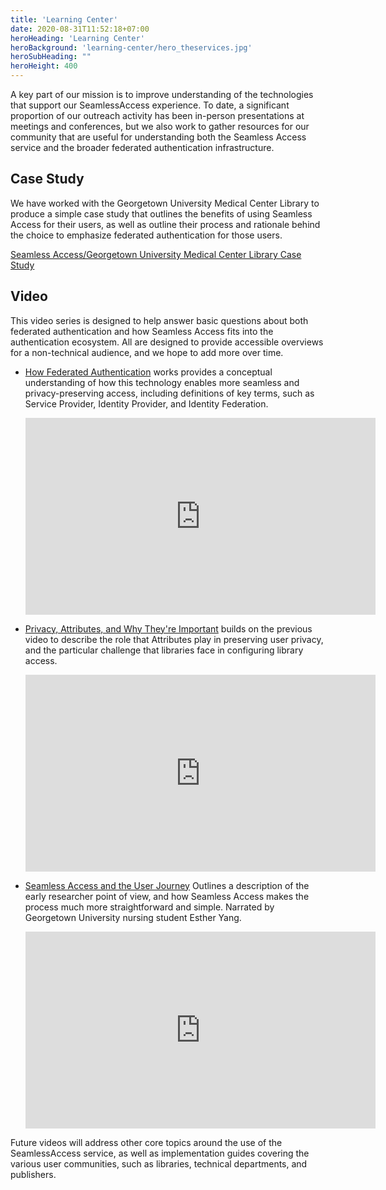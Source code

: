 ```yaml
---
title: 'Learning Center'
date: 2020-08-31T11:52:18+07:00
heroHeading: 'Learning Center'
heroBackground: 'learning-center/hero_theservices.jpg'
heroSubHeading: ""
heroHeight: 400
---
```


A key part of our mission is to improve understanding of the technologies that support our SeamlessAccess experience.  To date, a significant proportion of our outreach activity has been in-person presentations at meetings and conferences, but we also work to gather resources for our community that are useful for understanding both the Seamless Access service and the broader federated authentication infrastructure.  

## Case Study
We have worked with the Georgetown University Medical Center Library to produce a simple case study that outlines the benefits of using Seamless Access for their users, as well as outline their process and rationale behind the choice to emphasize federated authentication for those users.

[Seamless Access/Georgetown University Medical Center Library Case Study](./case-study/)


## Video
This video series is designed to help answer basic questions about both federated authentication and how Seamless Access fits into the authentication ecosystem.  All are designed to provide accessible overviews for a non-technical audience, and we hope to add more over time. 

- [How Federated Authentication](https://www.youtube.com/watch?v=wjvC_PUj4CI) works provides a conceptual understanding of how this technology enables more seamless and privacy-preserving access, including definitions of key terms, such as Service Provider, Identity Provider, and Identity Federation.

    <iframe width="560" height="315" src="https://www.youtube.com/embed/wjvC_PUj4CI" frameborder="0" allow="accelerometer; autoplay; encrypted-media; gyroscope; picture-in-picture" allowfullscreen></iframe>

- [Privacy, Attributes, and Why They're Important](https://www.youtube.com/watch?v=4xRqdc0DeJI) builds on the previous video to describe the role that Attributes play in preserving user privacy, and the particular challenge that libraries face in configuring library access.

    <iframe width="560" height="315" src="https://www.youtube.com/embed/4xRqdc0DeJI" frameborder="0" allow="accelerometer; autoplay; encrypted-media; gyroscope; picture-in-picture" allowfullscreen></iframe>

- [Seamless Access and the User Journey](https://youtu.be/V5xfPyaIMyI) Outlines a description of the early researcher point of view, and how Seamless Access makes the process much more straightforward and simple. Narrated by Georgetown University nursing student Esther Yang.

    <iframe width="560" height="315" src="https://youtu.be/V5xfPyaIMyI" frameborder="0" allow="accelerometer; autoplay; encrypted-media; gyroscope; picture-in-picture" allowfullscreen></iframe>

Future videos will address other core topics around the use of the SeamlessAccess service, as well as implementation guides covering the various user communities, such as libraries, technical departments, and publishers.
